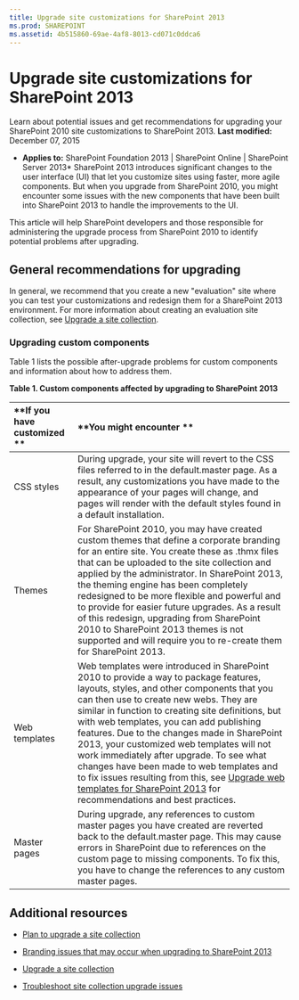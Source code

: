 ```yaml
---
title: Upgrade site customizations for SharePoint 2013
ms.prod: SHAREPOINT
ms.assetid: 4b515860-69ae-4af8-8013-cd071c0ddca6
---
```



# Upgrade site customizations for SharePoint 2013
Learn about potential issues and get recommendations for upgrading your SharePoint 2010 site customizations to SharePoint 2013. 
 **Last modified:** December 07, 2015
  
    
    

 * **Applies to:** SharePoint Foundation 2013 | SharePoint Online | SharePoint Server 2013* 
SharePoint 2013 introduces significant changes to the user interface (UI) that let you customize sites using faster, more agile components. But when you upgrade from SharePoint 2010, you might encounter some issues with the new components that have been built into SharePoint 2013 to handle the improvements to the UI. 
  
    
    

This article will help SharePoint developers and those responsible for administering the upgrade process from SharePoint 2010 to identify potential problems after upgrading. 
## General recommendations for upgrading

In general, we recommend that you create a new "evaluation" site where you can test your customizations and redesign them for a SharePoint 2013 environment. For more information about creating an evaluation site collection, see  [Upgrade a site collection](http://office.microsoft.com/en-us/office365-sharepoint-online-enterprise-help/upgrade-a-site-collection-HA102865473.aspx?CTT=5&amp;origin=HA104034491). 
  
    
    

### Upgrading custom components

Table 1 lists the possible after-upgrade problems for custom components and information about how to address them. 
  
    
    

**Table 1. Custom components affected by upgrading to SharePoint 2013**


|**If you have customized **|**You might encounter **|
|:-----|:-----|
|CSS styles |During upgrade, your site will revert to the CSS files referred to in the default.master page. As a result, any customizations you have made to the appearance of your pages will change, and pages will render with the default styles found in a default installation. |
|Themes |For SharePoint 2010, you may have created custom themes that define a corporate branding for an entire site. You create these as .thmx files that can be uploaded to the site collection and applied by the administrator. In SharePoint 2013, the theming engine has been completely redesigned to be more flexible and powerful and to provide for easier future upgrades. As a result of this redesign, upgrading from SharePoint 2010 to SharePoint 2013 themes is not supported and will require you to re-create them for SharePoint 2013. |
|Web templates |Web templates were introduced in SharePoint 2010 to provide a way to package features, layouts, styles, and other components that you can then use to create new webs. They are similar in function to creating site definitions, but with web templates, you can add publishing features. Due to the changes made in SharePoint 2013, your customized web templates will not work immediately after upgrade. To see what changes have been made to web templates and to fix issues resulting from this, see  [Upgrade web templates for SharePoint 2013](upgrade-web-templates-for-sharepoint-2013.md) for recommendations and best practices.|
|Master pages |During upgrade, any references to custom master pages you have created are reverted back to the default.master page. This may cause errors in SharePoint due to references on the custom page to missing components. To fix this, you have to change the references to any custom master pages. |
   

## Additional resources
<a name="bk_addresources"> </a>


-  [Plan to upgrade a site collection](https://technet.microsoft.com/en-us/library/ff191199.aspx)
    
  
-  [Branding issues that may occur when upgrading to SharePoint 2013](http://office.microsoft.com/en-us/office365-sharepoint-online-enterprise-help/branding-issues-that-may-occur-when-upgrading-to-sharepoint-2013-HA104052656.aspx?CTT=5&amp;origin=HA104034491)
    
  
-  [Upgrade a site collection](http://office.microsoft.com/en-us/office365-sharepoint-online-enterprise-help/upgrade-a-site-collection-HA102865473.aspx?CTT=5&amp;origin=HA104034491)
    
  
-  [Troubleshoot site collection upgrade issues](http://office.microsoft.com/en-us/office365-sharepoint-online-enterprise-help/troubleshoot-site-collection-upgrade-issues-HA104037311.aspx?CTT=5&amp;origin=HA104034491)
    
  

